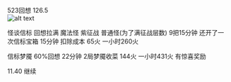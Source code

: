   523回想    126.5   
![alt text](1737078426480.jpg)




怪谈信标 回想拉满 魔法怪 紫征战 普通怪(为了满征战层数) 9把15分钟 还开了一次信标宝箱 15分钟  扣除成本 65火  一小时260火 


信标梦魇  60%回想 22分钟  2局梦魇收菜   144火  一小时431火  有惊喜奖励

11.40 继续